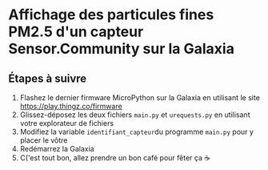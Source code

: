 # Affichage des particules fines PM2.5 d'un capteur Sensor.Community sur la Galaxia

## Étapes à suivre
1. Flashez le dernier firmware MicroPython sur la Galaxia en utilisant le site https://play.thingz.co/firmware
2. Glissez-déposez les deux fichiers `main.py` et `urequests.py` en utilisant votre explorateur de fichiers
3. Modifiez la variable `identifiant_capteur`du programme `main.py` pour y placer le vôtre
4. Redémarrez la Galaxia
5. C('est tout bon, allez prendre un bon café pour fêter ça ☕️
